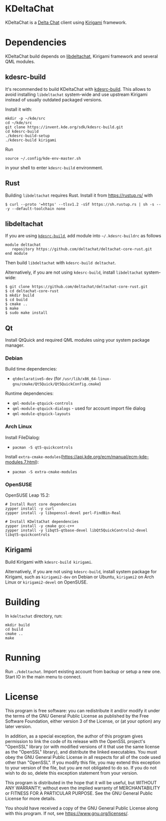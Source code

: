 # KDeltaChat

KDeltaChat is a [Delta Chat](https://delta.chat/) client using [Kirigami](https://develop.kde.org/frameworks/kirigami/) framework.

# Dependencies

KDeltaChat build depends on
[libdeltachat](https://github.com/deltachat/deltachat-core-rust/),
Kirigami framework and several QML modules.

## kdesrc-build

It's recommended to build KDeltaChat with [kdesrc-build](https://kdesrc-build.kde.org/).
This allows to avoid installing `libdeltachat` system-wide and use
upstream Kirigami instead of usually outdated packaged versions.

Install it with:
```
mkdir -p ~/kde/src
cd ~/kde/src
git clone https://invent.kde.org/sdk/kdesrc-build.git
cd kdesrc-build
./kdesrc-build-setup
./kdesrc-build kirigami
```

Run
```
source ~/.config/kde-env-master.sh
```
in your shell to enter `kdesrc-build` environment.

## Rust

Building `libdeltachat` requires Rust.
Install it from https://rustup.rs/ with
```
$ curl --proto '=https' --tlsv1.2 -sSf https://sh.rustup.rs | sh -s -- -y --default-toolchain none
```

## libdeltachat

If you are using [`kdesrc-build`](https://kdesrc-build.kde.org/),
add module into `~/.kdesrc-buildrc` as follows
```
module deltachat
   repository https://github.com/deltachat/deltachat-core-rust.git
end module
```
Then build `libdeltachat` with `kdesrc-build deltachat`.

Alternatively, if you are not using `kdesrc-build`, install `libdeltachat` system-wide:
```
$ git clone https://github.com/deltachat/deltachat-core-rust.git
$ cd deltachat-core-rust
$ mkdir build
$ cd build
$ cmake ..
$ make
$ sudo make install
```

## Qt

Install QtQuick and required QML modules using your system package manager.

### Debian

Build time dependencies:
- `qtdeclarative5-dev` (for `/usr/lib/x86_64-linux-gnu/cmake/Qt5Quick/Qt5QuickConfig.cmake`)

Runtime dependencies:
- `qml-module-qtquick-controls`
- `qml-module-qtquick-dialogs` - used for account import file dialog
- `qml-module-qtquick-layouts`

### Arch Linux

Install FileDialog:
- `pacman -S qt5-quickcontrols`

Install `extra-cmake-modules`(https://api.kde.org/ecm/manual/ecm-kde-modules.7.html):
- `pacman -S extra-cmake-modules`

### OpenSUSE

OpenSUSE Leap 15.2:
```
# Install Rust core dependencies
zypper install -y curl
zypper install -y libopenssl-devel perl-FindBin-Real

# Install KDeltaChat dependencies
zypper install -y cmake gcc-c++
zypper install -y libqt5-qtbase-devel libQt5QuickControls2-devel libqt5-quickcontrols
```

## Kirigami

Build Kirigami with `kdesrc-build kirigami`.

Alternatively, if you are not using `kdesrc-build`, install system package for Kirigami,
such as `kirigami2-dev` on Debian or Ubuntu, `kirigami2` on Arch Linux or `kirigami2-devel` on OpenSUSE.

# Building

In `kdeltachat` directory, run:
```
mkdir build
cd build
cmake ..
make
```

# Running

Run `./kdeltachat`. Import existing account from backup or setup a
new one. Start IO in the main menu to connect.

# License

This program is free software: you can redistribute it and/or modify
it under the terms of the GNU General Public License as published by
the Free Software Foundation, either version 3 of the License, or
(at your option) any later version.

In addition, as a special exception, the author of this program gives
permission to link the code of its release with the OpenSSL
project's "OpenSSL" library (or with modified versions of it that
use the same license as the "OpenSSL" library), and distribute the
linked executables. You must obey the GNU General Public License in
all respects for all of the code used other than "OpenSSL". If you
modify this file, you may extend this exception to your version of
the file, but you are not obligated to do so.  If you do not wish to
do so, delete this exception statement from your version.

This program is distributed in the hope that it will be useful,
but WITHOUT ANY WARRANTY; without even the implied warranty of
MERCHANTABILITY or FITNESS FOR A PARTICULAR PURPOSE.  See the
GNU General Public License for more details.

You should have received a copy of the GNU General Public License
along with this program.  If not, see <https://www.gnu.org/licenses/>.
